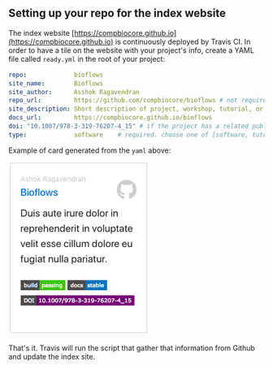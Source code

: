 ## Setting up your repo for the index website

The index website [https://compbiocore.github.io](https://compbiocore.github.io) is continuously deployed by Travis CI. In order to have a tile on the website with your project's info, create a YAML file called `ready.yml` in the root of your project:

```yaml
repo:             bioflows
site_name:        Bioflows
site_author:      Asshok Ragavendran
repo_url:         https://github.com/compbiocore/bioflows # not required if repo is part of compbiocore organization.
site_description: Short description of project, workshop, tutorial, or document.
docs_url:         https://compbiocore.github.io/bioflows
doi: "10.1007/978-3-319-76207-4_15" # if the project has a related publication.
type:             software    # required. choose one of [software, tutorial, workshop, documentation]

```

Example of card generated from the `yaml` above:

![Project card](assets/img/project_card.png)

That's it. Travis will run the script that gather that information from Github and update the index site.
